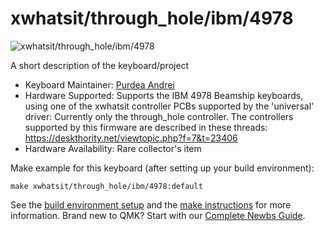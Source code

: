 # xwhatsit/through_hole/ibm/4978

![xwhatsit/through_hole/ibm/4978](https://i.imgur.com/AU17ntvh.jpg)

A short description of the keyboard/project

* Keyboard Maintainer: [Purdea Andrei](https://github.com/purdeaandrei)
* Hardware Supported: Supports the IBM 4978 Beamship keyboards, using one of the xwhatsit controller PCBs supported by the 'universal' driver: Currently only the through_hole controller.
  The controllers supported by this firmware are described in these threads:
  https://deskthority.net/viewtopic.php?f=7&t=23406
* Hardware Availability: Rare collector's item

Make example for this keyboard (after setting up your build environment):

    make xwhatsit/through_hole/ibm/4978:default

See the [build environment setup](https://docs.qmk.fm/#/getting_started_build_tools) and the [make instructions](https://docs.qmk.fm/#/getting_started_make_guide) for more information. Brand new to QMK? Start with our [Complete Newbs Guide](https://docs.qmk.fm/#/newbs).
